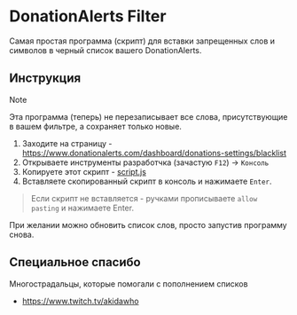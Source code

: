 # DonationAlerts Filter

Самая простая программа (скрипт) для вставки запрещенных слов и символов в черный список вашего DonationAlerts.

## Инструкция

> [!NOTE] 
> 
> Эта программа (теперь) не перезаписывает все слова, присутствующие в вашем фильтре, а сохраняет только новые.

1. Заходите на страницу - https://www.donationalerts.com/dashboard/donations-settings/blacklist
2. Открываете инструменты разработчка (зачастую `F12`) -> `Консоль`
3. Копируете этот скрипт - [script.js](./script.js)
4. Вставляете скопированный скрипт в консоль и нажимаете `Enter`.
> Если скрипт не вставляется - ручками прописываете `allow pasting` и нажимаете Enter. 

При желании можно обновить список слов, просто запустив программу снова.

## Специальное спасибо

Многострадальцы, которые помогали с пополнением списков

* https://www.twitch.tv/akidawho
